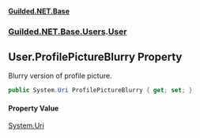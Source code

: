 
#### [Guilded.NET.Base](index 'index')
### [Guilded.NET.Base.Users](index#Guilded_NET_Base_Users 'Guilded.NET.Base.Users').[User](User 'Guilded.NET.Base.Users.User')
## User.ProfilePictureBlurry Property
Blurry version of profile picture.  
```csharp
public System.Uri ProfilePictureBlurry { get; set; }
```

#### Property Value
[System.Uri](https://docs.microsoft.com/en-us/dotnet/api/System.Uri 'System.Uri')
